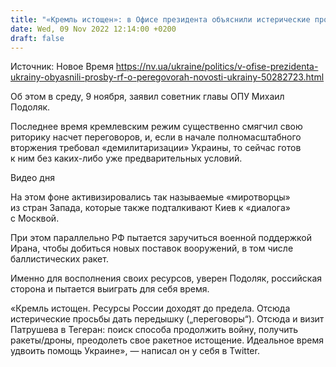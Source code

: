 ```yaml
---
title: "«Кремль истощен»: в Офисе президента объяснили истерические просьбы РФ дать ей передышку"
date: Wed, 09 Nov 2022 12:14:00 +0200
draft: false
---
```

Источник: Новое Время https://nv.ua/ukraine/politics/v-ofise-prezidenta-ukrainy-obyasnili-prosby-rf-o-peregovorah-novosti-ukrainy-50282723.html


Об этом в среду, 9 ноября, заявил советник главы ОПУ Михаил Подоляк.

Последнее время кремлевским режим существенно смягчил свою риторику насчет переговоров, и, если в начале полномасштабного вторжения требовал «демилитаризации» Украины, то сейчас готов к ним без каких-либо уже предварительных условий.

 Видео дня   

На этом фоне активизировались так называемые «миротворцы» из стран Запада, которые также подталкивают Киев к «диалога» с Москвой.

При этом параллельно РФ пытается заручиться военной поддержкой Ирана, чтобы добиться новых поставок вооружений, в том числе баллистических ракет.

Именно для восполнения своих ресурсов, уверен Подоляк, российская сторона и пытается выиграть для себя время.

«Кремль истощен. Ресурсы России доходят до предела. Отсюда истерические просьбы дать передышку („переговоры“). Отсюда и визит Патрушева в Тегеран: поиск способа продолжить войну, получить ракеты/дроны, преодолеть свое ракетное истощение. Идеальное время удвоить помощь Украине», — написал он у себя в Twitter.
